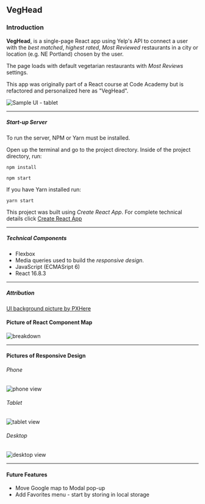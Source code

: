 ## VegHead

### Introduction

**VegHead**, is a single-page React app using Yelp's API to connect a user with the *best matched*, *highest rated*, *Most Reviewed* restaurants in a city or location (e.g. NE Portland) chosen by the user.

The page loads with default vegetarian restaurants with *Most Reviews* settings.

This app was originally part of a React course at Code Academy but is refactored and personalized here as "VegHead".

![Sample UI - tablet](./screenshots/sample_ui_tablet.png)

<hr />

##### Start-up Server

To run the server, NPM or Yarn must be installed.

Open up the terminal and go to the project directory.  Inside of the project directory, run:

`npm install`

`npm start`

If you have Yarn installed run:

`yarn start`

This project was built using *Create React App*.  For complete technical details click [Create React App](./docs/#.md)
<hr />

##### Technical Components
- Flexbox  
- Media queries used to build the *responsive design*.
- JavaScript (ECMASript 6)
- React 16.8.3
<hr />

##### Attribution
[UI background picture by PXHere](https://pxhere.com/en/photo/1206442)

#### Picture of React Component Map
![breakdown](./screen_shots/#.jpeg)
<hr />

#### Pictures of Responsive Design
###### Phone

![phone view](./screenshots/phone.jpg)


###### Tablet
![tablet view](./screenshots/tablet.jpg)


###### Desktop
![desktop view](./screenshots/desktop.jpg)
<hr />

#### Future Features
- Move Google map to Modal pop-up
- Add Favorites menu - start by storing in local storage
